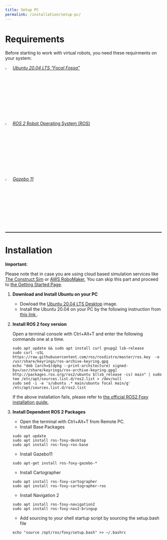 ```yaml
---
title: Setup PC
permalink: /installation/setup-pc/
---
```



# Requirements

Before starting to work with virtual robots, you need these requirments on your system:

  <img src="https://robocup-rsvrl.github.io/assets/img/ubuntu.png" width="4%"/> [*Ubuntu 20.04 LTS “Focal Fossa”* ](https://ubuntu.com/download/desktop) 

  <img src="https://robocup-rsvrl.github.io/assets/img/ros.png" width="4%"/>  [*ROS 2* Robot Operating System (ROS)](https://docs.ros.org/en/foxyInstallation/Ubuntu-Development-Setup.html)   

  <img src="https://robocup-rsvrl.github.io/assets/img/gazebo.png" width="4%"/> [*Gazebo 11* ](http://gazebosim.org/tutorials?tut=install_ubuntu&cat=install)

<hr style="border:1px solid gray"/> 

# Installation

<strong> Important: </strong>

Please note that in case you are using cloud based simulation services like [The Construct Sim](https://www.theconstructsim.com/) or [AWS RoboMaker](https://aws.amazon.com/de/robomaker/), You can skip this part and proceed to [the Getting Started Page](https://robocup-rsvrl.github.io/reqs/bringup/).

1. <strong> Download and Install Ubuntu on your PC </strong>
   * Dowload the [Ubuntu 20.04 LTS Desktop](https://releases.ubuntu.com/20.04/) image.
   * Install the Ubuntu 20.04 on your PC by the following instruction from [ this link ](https://ubuntu.com/tutorials/install-ubuntu-desktop#1-overview).

2. <strong> Install ROS 2 foxy version</strong> 
    
    Open a terminal console with Ctrl+Alt+T and enter the following commands one at a time. 
    ```
    sudo apt update && sudo apt install curl gnupg2 lsb-release
    sudo curl -sSL https://raw.githubusercontent.com/ros/rosdistro/master/ros.key  -o /usr/share/keyrings/ros-archive-keyring.gpg
    echo "deb [arch=$(dpkg --print-architecture) signed-by=/usr/share/keyrings/ros-archive-keyring.gpg] http://packages.ros.org/ros2/ubuntu $(lsb_release -cs) main" | sudo tee /etc/apt/sources.list.d/ros2.list > /dev/null
    sudo sed -i -e 's/ubuntu .* main/ubuntu focal main/g' /etc/apt/sources.list.d/ros2.list
    ```
    If the above installation fails, please refer to 
    [the official ROS2 Foxy installation guide.](https://index.ros.org/doc/ros2/Installation/Foxy/Linux-Install-Debians/)

3. <strong> Install Dependent ROS 2 Packages </strong>
   * Open the terminal with Ctrl+Alt+T from Remote PC.
   * Install Base Packages
    ```
    sudo apt update
    sudo apt install ros-foxy-desktop
    sudo apt install ros-foxy-ros-base
    ```
   * Install Gazebo11
    ```
    sudo apt-get install ros-foxy-gazebo-*
    ```
   * Install Cartographer
    ```
    sudo apt install ros-foxy-cartographer
    sudo apt install ros-foxy-cartographer-ros
    ```
   * Install Navigation 2
    ```
    sudo apt install ros-foxy-navigation2
    sudo apt install ros-foxy-nav2-bringup
    ```
   * Add sourcing to your shell startup script by sourcing the setup.bash file 
    ```
    echo "source /opt/ros/foxy/setup.bash" >> ~/.bashrc
    ```